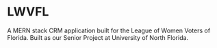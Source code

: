 # LWVFL
A MERN stack CRM application built for the League of Women Voters of Florida. Built as our Senior Project at University of North Florida.

